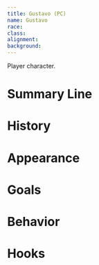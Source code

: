 ```yaml
---
title: Gustavo (PC)
name: Gustavo
race:
class:
alignment:
background:
---
```


Player character.

# Summary Line

# History

# Appearance

# Goals

# Behavior

# Hooks

